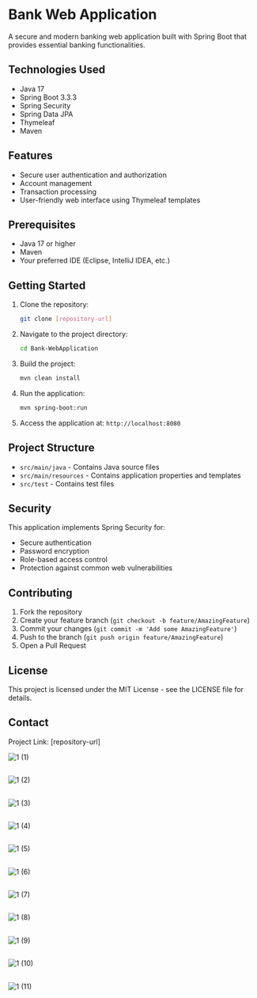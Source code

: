 # Bank Web Application

A secure and modern banking web application built with Spring Boot that provides essential banking functionalities.

## Technologies Used

- Java 17
- Spring Boot 3.3.3
- Spring Security
- Spring Data JPA
- Thymeleaf
- Maven

## Features

- Secure user authentication and authorization
- Account management
- Transaction processing
- User-friendly web interface using Thymeleaf templates

## Prerequisites

- Java 17 or higher
- Maven
- Your preferred IDE (Eclipse, IntelliJ IDEA, etc.)

## Getting Started

1. Clone the repository:
   ```bash
   git clone [repository-url]
   ```

2. Navigate to the project directory:
   ```bash
   cd Bank-WebApplication
   ```

3. Build the project:
   ```bash
   mvn clean install
   ```

4. Run the application:
   ```bash
   mvn spring-boot:run
   ```

5. Access the application at: `http://localhost:8080`

## Project Structure

- `src/main/java` - Contains Java source files
- `src/main/resources` - Contains application properties and templates
- `src/test` - Contains test files

## Security

This application implements Spring Security for:
- Secure authentication
- Password encryption
- Role-based access control
- Protection against common web vulnerabilities

## Contributing

1. Fork the repository
2. Create your feature branch (`git checkout -b feature/AmazingFeature`)
3. Commit your changes (`git commit -m 'Add some AmazingFeature'`)
4. Push to the branch (`git push origin feature/AmazingFeature`)
5. Open a Pull Request

## License

This project is licensed under the MIT License - see the LICENSE file for details.

## Contact

Project Link: [repository-url]

![1 (1)](https://github.com/user-attachments/assets/467585ab-3ebe-4723-8cb1-4b78ec5c43b8)
## 
![1 (2)](https://github.com/user-attachments/assets/066478e9-c492-40ee-91bc-82e31fc9f356)
## 
![1 (3)](https://github.com/user-attachments/assets/6bea920a-ded8-42db-bed1-1978ef046a02)
## 
![1 (4)](https://github.com/user-attachments/assets/fbf63fb8-a2d1-4ea5-8366-bc20db3a165e)
## 
![1 (5)](https://github.com/user-attachments/assets/e5f5439c-84e8-4e52-859a-029e1a3a6b2f)
## 
![1 (6)](https://github.com/user-attachments/assets/e4a3d6c8-d94b-434c-a603-a05c01631e04)
## 
![1 (7)](https://github.com/user-attachments/assets/e0e936ef-acae-4ee4-b223-ca217483d626)
## 
![1 (8)](https://github.com/user-attachments/assets/4d40443a-e082-49ad-bb08-ca3e448528d7)
## 
![1 (9)](https://github.com/user-attachments/assets/7bae32e4-3980-4e8f-9756-d9cd9d1360a4)
## 
![1 (10)](https://github.com/user-attachments/assets/aa93c8da-bc0b-4f32-b86d-2f18736f679e)
## 
![1 (11)](https://github.com/user-attachments/assets/bfca261d-3a65-4ae0-8027-4f86afbe38c2)

